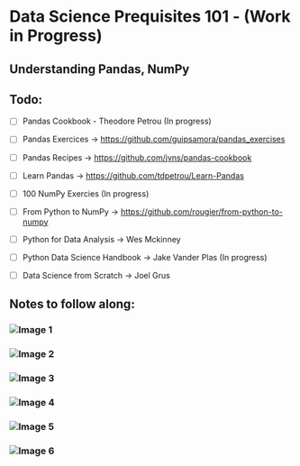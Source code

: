 # Data Science Prequisites 101 - (Work in Progress)
## Understanding Pandas, NumPy

## Todo:
- [ ] Pandas Cookbook - Theodore Petrou (In progress)
- [ ] Pandas Exercices -> https://github.com/guipsamora/pandas_exercises  
- [ ] Pandas Recipes -> https://github.com/jvns/pandas-cookbook
- [ ] Learn Pandas -> https://github.com/tdpetrou/Learn-Pandas
- [ ] 100 NumPy Exercies (In progress)
- [ ] From Python to NumPy -> https://github.com/rougier/from-python-to-numpy
- [ ] Python for Data Analysis -> Wes Mckinney
- [ ] Python Data Science Handbook -> Jake Vander Plas (In progress)
- [ ] Data Science from Scratch -> Joel Grus


## Notes to follow along:

### ![Image 1](https://rawcdn.githack.com/avidLearnerInProgress/Pandas101/58672fd3c9ca3c370a45c15d1aad336fadc421fa/whiteboard_scribble/pandas_1.jpg)  
### ![Image 2](https://rawcdn.githack.com/avidLearnerInProgress/Pandas101/58672fd3c9ca3c370a45c15d1aad336fadc421fa/whiteboard_scribble/pandas_2.jpg)  
### ![Image 3](https://rawcdn.githack.com/avidLearnerInProgress/Pandas101/c6dcca9918bb59d8c8773225946a19bba11b6cac/whiteboard_scribble/pandas_3.jpg)
### ![Image 4](https://rawcdn.githack.com/avidLearnerInProgress/Pandas101/e4df2cf9cc2b89d97ff0137b95575611343d1f03/whiteboard_scribble/pandas_4.jpg)  
### ![Image 5](https://rawcdn.githack.com/avidLearnerInProgress/Pandas101/eb703049936d3cfe8276e91fe422da70cffa0035/whiteboard_scribble/pandas_5.jpg)  
### ![Image 6](https://rawcdn.githack.com/avidLearnerInProgress/Pandas101/bc3460e200ab0f525fe3c62eb8821a6e2037b138/whiteboard_scribble/pandas_6.jpg)  